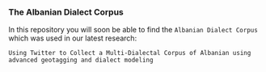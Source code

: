 ### The Albanian Dialect Corpus

In this repository you will soon be able to find the ``Albanian Dialect Corpus`` which was used in our latest research: 

``Using Twitter to Collect a Multi-Dialectal Corpus of Albanian using advanced geotagging and dialect modeling``
